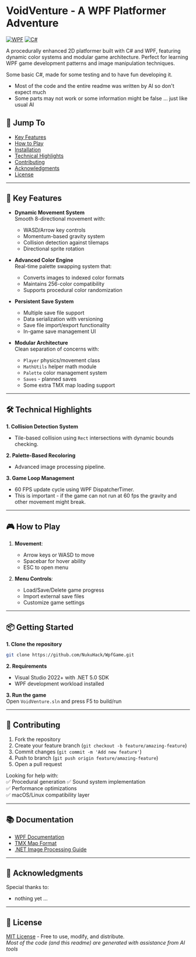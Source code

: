 # VoidVenture - A WPF Platformer Adventure

[![WPF](https://img.shields.io/badge/Powered%20by-WPF-blue)](https://learn.microsoft.com/en-us/dotnet/desktop/wpf/)
[![C#](https://img.shields.io/badge/C%23-5.0+-brightgreen)](https://docs.microsoft.com/en-us/dotnet/csharp/)

A procedurally enhanced 2D platformer built with C# and WPF, featuring dynamic color systems and modular game architecture. Perfect for learning WPF game development patterns and image manipulation techniques.

Some basic C#, made for some testing and to have fun developing it.
- Most of the code and the entire readme was written by AI so don't expect much
- Some parts may not work or some information might be false ... just like usual AI

## 🚀 Jump To
- [Key Features](#key-features)
- [How to Play](#how-to-play)
- [Installation](#installation)
- [Technical Highlights](#technical-highlights)
- [Contributing](#contributing)
- [Acknowledgments](#acknowledgments)
- [License](#license)

---

## 🤖 Key Features

- **Dynamic Movement System**  
  Smooth 8-directional movement with:
  - WASD/Arrow key controls
  - Momentum-based gravity system
  - Collision detection against tilemaps
  - Directional sprite rotation

- **Advanced Color Engine**  
  Real-time palette swapping system that:
  - Converts images to indexed color formats
  - Maintains 256-color compatibility
  - Supports procedural color randomization

- **Persistent Save System**  
  - Multiple save file support
  - Data serialization with versioning
  - Save file import/export functionality
  - In-game save management UI

- **Modular Architecture**  
  Clean separation of concerns with:
  - `Player` physics/movement class
  - `MathUtils` helper math module
  - `Palette` color management system
  - `Saves` - planned saves
  - Some extra TMX map loading support

---

## 🛠️ Technical Highlights

**1. Collision Detection System**  
- Tile-based collision using `Rect` intersections with dynamic bounds checking.

**2. Palette-Based Recoloring**  
- Advanced image processing pipeline.

**3. Game Loop Management**  
- 60 FPS update cycle using WPF DispatcherTimer.  
- This is important - if the game can not run at 60 fps the gravity and other movement might break.

---

## 🎮 How to Play

1. **Movement**:  
   - Arrow keys or WASD to move  
   - Spacebar for hover ability  
   - ESC to open menu

2. **Menu Controls**:  
   - Load/Save/Delete game progress  
   - Import external save files  
   - Customize game settings

---

## 📦 Getting Started

**1. Clone the repository**  
```bash
git clone https://github.com/NukuHack/WpfGame.git
```

**2. Requirements**  
- Visual Studio 2022+ with .NET 5.0 SDK
- WPF development workload installed

**3. Run the game**  
Open `VoidVenture.sln` and press F5 to build/run

---

## 🤝 Contributing

1. Fork the repository
2. Create your feature branch (`git checkout -b feature/amazing-feature`)
3. Commit changes (`git commit -m 'Add new feature'`)
4. Push to branch (`git push origin feature/amazing-feature`)
5. Open a pull request

Looking for help with:  
✅ Procedural generation
✅ Sound system implementation  
✅ Performance optimizations  
✅ macOS/Linux compatibility layer

---

## 📚 Documentation

- [WPF Documentation](https://learn.microsoft.com/en-us/dotnet/desktop/wpf/)
- [TMX Map Format](https://doc.mapeditor.org/en/stable/reference/tmx-map-format/)
- [.NET Image Processing Guide](https://docs.microsoft.com/en-us/dotnet/desktop/winforms/advanced/image-processing)

---

## 🎨 Acknowledgments

Special thanks to:  
- nothing yet ...


---

## 📜 License

[MIT License](LICENSE) - Free to use, modify, and distribute.  
*Most of the code (and this readme) are generated with assistance from AI tools*
